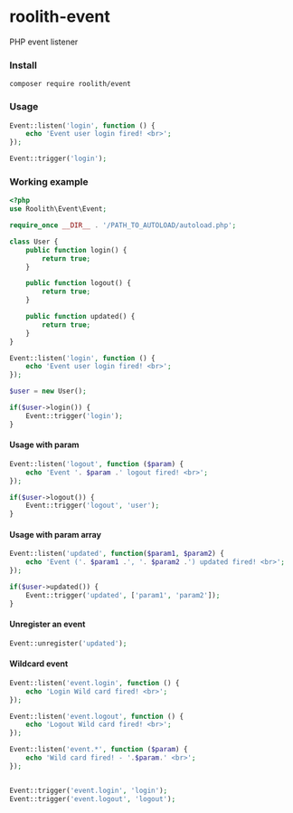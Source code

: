 # roolith-event
PHP event listener

### Install
```
composer require roolith/event
```

### Usage
```php
Event::listen('login', function () {
    echo 'Event user login fired! <br>';
});

Event::trigger('login');
```

### Working example
```php
<?php
use Roolith\Event\Event;

require_once __DIR__ . '/PATH_TO_AUTOLOAD/autoload.php';

class User {
    public function login() {
        return true;
    }

    public function logout() {
        return true;
    }

    public function updated() {
        return true;
    }
}

Event::listen('login', function () {
    echo 'Event user login fired! <br>';
});

$user = new User();

if($user->login()) {
    Event::trigger('login');
}
```

#### Usage with param
```php
Event::listen('logout', function ($param) {
    echo 'Event '. $param .' logout fired! <br>';
});

if($user->logout()) {
    Event::trigger('logout', 'user');
}
```

#### Usage with param array
```php
Event::listen('updated', function($param1, $param2) {
    echo 'Event ('. $param1 .', '. $param2 .') updated fired! <br>';
});

if($user->updated()) {
    Event::trigger('updated', ['param1', 'param2']);
}
```

#### Unregister an event
```php
Event::unregister('updated');
```

#### Wildcard event
```php
Event::listen('event.login', function () {
    echo 'Login Wild card fired! <br>';
});

Event::listen('event.logout', function () {
    echo 'Logout Wild card fired! <br>';
});

Event::listen('event.*', function ($param) {
    echo 'Wild card fired! - '.$param.' <br>';
});


Event::trigger('event.login', 'login');
Event::trigger('event.logout', 'logout');
```